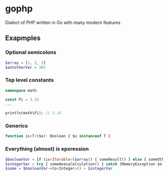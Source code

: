 # gophp
Dialect of PHP written in Go with many modern features 

## Exapmples

### Optional semicolons
```php
$array = [1, 2, 3]
$antotherVar = 365
```

### Top level constants
```php
namespace math

const Pi = 3.14
...

println(math\Pi); // 3.14

```

### Generics
```php
function is<T>($o): Boolean { $o instanceof T }
```



### Everything (almost) is epxression
```php
$booleanVar = if (is<Iterable>($array)) { someResult() } else { someOtherResult() }
$integerVar = try { someHeavyCalculation() } catch (MemoryException $e) { 0 }
$some = $booleanVar->to<Integer>() + $integerVar
```
